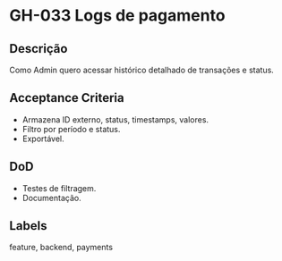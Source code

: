<!--
ID: GH-033
Epic: Payments & Finance
Phase: 2
-->

# GH-033 Logs de pagamento

## Descrição

Como Admin quero acessar histórico detalhado de transações e status.

## Acceptance Criteria

- Armazena ID externo, status, timestamps, valores.
- Filtro por período e status.
- Exportável.

## DoD

- Testes de filtragem.
- Documentação.

## Labels

feature, backend, payments
